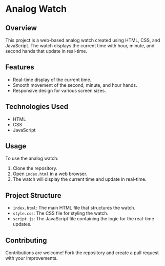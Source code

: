 

# Analog Watch

## Overview
This project is a web-based analog watch created using HTML, CSS, and JavaScript. The watch displays the current time with hour, minute, and second hands that update in real-time.

## Features
- Real-time display of the current time.
- Smooth movement of the second, minute, and hour hands.
- Responsive design for various screen sizes.

## Technologies Used
- HTML
- CSS
- JavaScript

## Usage
To use the analog watch:
1. Clone the repository.
2. Open `index.html` in a web browser.
3. The watch will display the current time and update in real-time.

## Project Structure
- `index.html`: The main HTML file that structures the watch.
- `style.css`: The CSS file for styling the watch.
- `script.js`: The JavaScript file containing the logic for the real-time updates.

## Contributing
Contributions are welcome! Fork the repository and create a pull request with your improvements.

